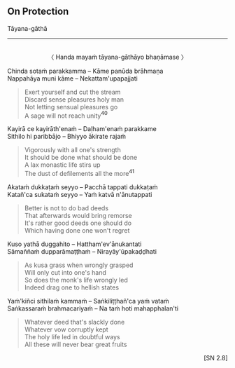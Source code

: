 ## On Protection<a id="protection"></a>
Tāyana-gāthā

---
<br>

<center>
〈 Handa mayaṁ tāyana-gāthāyo bhaṇāmase 〉
</center>

Chinda sotaṁ parakkamma – Kāme panūda brāhmaṇa\
Nappahāya muni kāme – Nekattam'upapajjati

<div class="english">

> Exert yourself and cut the stream\
> Discard sense pleasures holy man\
> Not letting sensual pleasures go\
> A sage will not reach unity<a href="appendix/endnotes.html#en40" style="text-decoration: none;"><sup>40</sup></a>

</div>

Kayirā ce kayirāth'enaṁ – Daḷham'enaṁ parakkame\
Sithilo hi paribbājo – Bhiyyo ākirate rajaṁ

<div class="english">

> Vigorously with all one's strength\
> It should be done what should be done\
> A lax monastic life stirs up\
> The dust of defilements all the more<a href="appendix/endnotes.html#en41" style="text-decoration: none;"><sup>41</sup></a>

</div>

Akataṁ dukkaṭaṁ seyyo – Pacchā tappati dukkaṭaṁ\
Katañ'ca sukataṁ seyyo – Yaṁ katvā n'ānutappati

<div class="english">

> Better is not to do bad deeds\
> That afterwards would bring remorse\
> It's rather good deeds one should do\
> Which having done one won't regret

</div>

Kuso yathā duggahito – Hattham'ev'ānukantati\
Sāmaññaṁ dupparāmaṭṭhaṁ – Nirayāy'ūpakaḍḍhati

<div class="english">

> As kusa grass when wrongly grasped\
> Will only cut into one's hand\
> So does the monk's life wrongly led\
> Indeed drag one to hellish states

</div>

Yaṁ'kiñci sithilaṁ kammaṁ – Saṅkiliṭṭhañ'ca yaṁ vataṁ\
Saṅkassaraṁ brahmacariyaṁ – Na taṁ hoti mahapphalan'ti

<div class="english">

> Whatever deed that's slackly done\
> Whatever vow corruptly kept\
> The holy life led in doubtful ways\
> All these will never bear great fruits

</div>

<p style="text-align:right;">[SN 2.8]</p>
